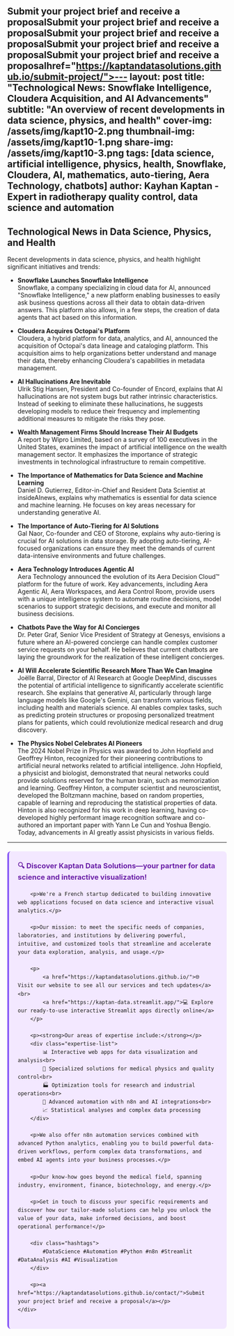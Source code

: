 Submit your project brief and receive a proposalSubmit your project brief and receive a proposalSubmit your project brief and receive a proposalSubmit your project brief and receive a proposalSubmit your project brief and receive a proposalhref="https://kaptandatasolutions.github.io/submit-project/">---
layout: post
title: "Technological News: Snowflake Intelligence, Cloudera Acquisition, and AI Advancements"
subtitle: "An overview of recent developments in data science, physics, and health"
cover-img: /assets/img/kapt10-2.png
thumbnail-img: /assets/img/kapt10-1.png
share-img: /assets/img/kapt10-3.png
tags: [data science, artificial intelligence, physics, health, Snowflake, Cloudera, AI, mathematics, auto-tiering, Aera Technology, chatbots]
author: Kayhan Kaptan - Expert in radiotherapy quality control, data science and automation
---

## Technological News in Data Science, Physics, and Health

Recent developments in data science, physics, and health highlight significant initiatives and trends:

- **Snowflake Launches Snowflake Intelligence**  
  Snowflake, a company specializing in cloud data for AI, announced "Snowflake Intelligence," a new platform enabling businesses to easily ask business questions across all their data to obtain data-driven answers. This platform also allows, in a few steps, the creation of data agents that act based on this information.

- **Cloudera Acquires Octopai's Platform**  
  Cloudera, a hybrid platform for data, analytics, and AI, announced the acquisition of Octopai's data lineage and cataloging platform. This acquisition aims to help organizations better understand and manage their data, thereby enhancing Cloudera's capabilities in metadata management.

- **AI Hallucinations Are Inevitable**  
  Ulrik Stig Hansen, President and Co-founder of Encord, explains that AI hallucinations are not system bugs but rather intrinsic characteristics. Instead of seeking to eliminate these hallucinations, he suggests developing models to reduce their frequency and implementing additional measures to mitigate the risks they pose.

- **Wealth Management Firms Should Increase Their AI Budgets**  
  A report by Wipro Limited, based on a survey of 100 executives in the United States, examines the impact of artificial intelligence on the wealth management sector. It emphasizes the importance of strategic investments in technological infrastructure to remain competitive.

- **The Importance of Mathematics for Data Science and Machine Learning**  
  Daniel D. Gutierrez, Editor-in-Chief and Resident Data Scientist at insideAInews, explains why mathematics is essential for data science and machine learning. He focuses on key areas necessary for understanding generative AI.

- **The Importance of Auto-Tiering for AI Solutions**  
  Gal Naor, Co-founder and CEO of Storone, explains why auto-tiering is crucial for AI solutions in data storage. By adopting auto-tiering, AI-focused organizations can ensure they meet the demands of current data-intensive environments and future challenges.

- **Aera Technology Introduces Agentic AI**  
  Aera Technology announced the evolution of its Aera Decision Cloud™ platform for the future of work. Key advancements, including Aera Agentic AI, Aera Workspaces, and Aera Control Room, provide users with a unique intelligence system to automate routine decisions, model scenarios to support strategic decisions, and execute and monitor all business decisions.

- **Chatbots Pave the Way for AI Concierges**  
  Dr. Peter Graf, Senior Vice President of Strategy at Genesys, envisions a future where an AI-powered concierge can handle complex customer service requests on your behalf. He believes that current chatbots are laying the groundwork for the realization of these intelligent concierges.

- **AI Will Accelerate Scientific Research More Than We Can Imagine**  
  Joëlle Barral, Director of AI Research at Google DeepMind, discusses the potential of artificial intelligence to significantly accelerate scientific research. She explains that generative AI, particularly through large language models like Google's Gemini, can transform various fields, including health and materials science. AI enables complex tasks, such as predicting protein structures or proposing personalized treatment plans for patients, which could revolutionize medical research and drug discovery.

- **The Physics Nobel Celebrates AI Pioneers**  
  The 2024 Nobel Prize in Physics was awarded to John Hopfield and Geoffrey Hinton, recognized for their pioneering contributions to artificial neural networks related to artificial intelligence. John Hopfield, a physicist and biologist, demonstrated that neural networks could provide solutions reserved for the human brain, such as memorization and learning. Geoffrey Hinton, a computer scientist and neuroscientist, developed the Boltzmann machine, based on random properties, capable of learning and reproducing the statistical properties of data. Hinton is also recognized for his work in deep learning, having co-developed highly performant image recognition software and co-authored an important paper with Yann Le Cun and Yoshua Bengio. Today, advancements in AI greatly assist physicists in various fields.

---


<html lang="fr">
<head>
    <meta charset="UTF-8">
    <meta name="viewport" content="width=device-width, initial-scale=1.0">
    <title>Kaptan Data Solutions</title>
    <style>
        .citation {
            background-color: #f3e8ff;
            border-left: 4px solid #8b5cf6;
            padding: 20px;
            margin: 20px 0;
            border-radius: 8px;
            font-family: -apple-system, BlinkMacSystemFont, 'Segoe UI', Roboto, sans-serif;
            line-height: 1.6;
        }
        .citation h3 {
            color: #6b21a8;
            margin-top: 0;
        }
        .citation a {
            color: #7c3aed;
            text-decoration: none;
        }
        .citation a:hover {
            text-decoration: underline;
        }
        .expertise-list {
            margin: 15px 0;
        }
        .hashtags {
            font-weight: bold;
            color: #7c3aed;
            margin-top: 15px;
        }
    </style>
</head>
<body>
    <div class="citation">
        <h3>🔍 Discover Kaptan Data Solutions—your partner for data science and interactive visualization!</h3>
        
        <p>We're a French startup dedicated to building innovative web applications focused on data science and interactive visual analytics.</p>
        
        <p>Our mission: to meet the specific needs of companies, laboratories, and institutions by delivering powerful, intuitive, and customized tools that streamline and accelerate your data exploration, analysis, and usage.</p>
        
        <p>
            <a href="https://kaptandatasolutions.github.io/">🌐 Visit our website to see all our services and tech updates</a><br>
            <a href="https://kaptan-data.streamlit.app/">💻 Explore our ready-to-use interactive Streamlit apps directly online</a>
        </p>
        
        <p><strong>Our areas of expertise include:</strong></p>
        <div class="expertise-list">
            📊 Interactive web apps for data visualization and analysis<br>
            🔬 Specialized solutions for medical physics and quality control<br>
            🏭 Optimization tools for research and industrial operations<br>
            🤖 Advanced automation with n8n and AI integrations<br>
            📈 Statistical analyses and complex data processing
        </div>
        
        <p>We also offer n8n automation services combined with advanced Python analytics, enabling you to build powerful data-driven workflows, perform complex data transformations, and embed AI agents into your business processes.</p>
        
        <p>Our know-how goes beyond the medical field, spanning industry, environment, finance, biotechnology, and energy.</p>
        
        <p>Get in touch to discuss your specific requirements and discover how our tailor-made solutions can help you unlock the value of your data, make informed decisions, and boost operational performance!</p>
        
        <div class="hashtags">
            #DataScience #Automation #Python #n8n #Streamlit #DataAnalysis #AI #Visualization
        </div>
        
        <p><a href="https://kaptandatasolutions.github.io/contact/">Submit your project brief and receive a proposal</a></p>
    </div>
</body>
</html>
